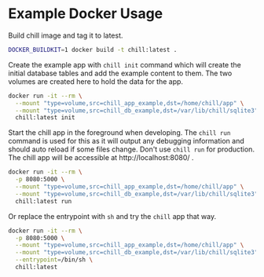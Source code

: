 # Example Docker Usage

Build chill image and tag it to latest.

```bash
DOCKER_BUILDKIT=1 docker build -t chill:latest .
```

Create the example app with `chill init` command which will create the initial
database tables and add the example content to them. The two volumes are created
here to hold the data for the app.

```bash
docker run -it --rm \
  --mount "type=volume,src=chill_app_example,dst=/home/chill/app" \
  --mount "type=volume,src=chill_db_example,dst=/var/lib/chill/sqlite3" \
  chill:latest init
```

Start the chill app in the foreground when developing. The `chill run` command
is used for this as it will output any debugging information and should auto
reload if some files change. Don't use `chill run` for production. The chill app
will be accessible at http://localhost:8080/ .

```bash
docker run -it --rm \
  -p 8080:5000 \
  --mount "type=volume,src=chill_app_example,dst=/home/chill/app" \
  --mount "type=volume,src=chill_db_example,dst=/var/lib/chill/sqlite3" \
  chill:latest run
```

Or replace the entrypoint with `sh` and try the `chill` app that way.

```bash
docker run -it --rm \
  -p 8080:5000 \
  --mount "type=volume,src=chill_app_example,dst=/home/chill/app" \
  --mount "type=volume,src=chill_db_example,dst=/var/lib/chill/sqlite3" \
  --entrypoint=/bin/sh \
  chill:latest
```
